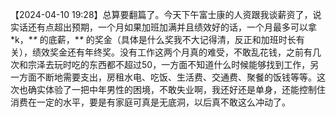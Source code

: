 
【2024-04-10 19:28】总算要翻篇了。今天下午富士康的人资跟我谈薪资了，说实话还有点超出预期，一个月如果加班加满并且绩效好的话，一个月最多可以拿\*k，\**\** 的底薪，\**\** 的奖金（具体是什么奖我不大记得清，反正和加班时长有关），绩效奖金还有年终奖。没有工作这两个月真的难受，不敢乱花钱，之前有几次和宗泽去玩时吃的东西都不超过50，一方面不知道什么时候能够找到工作，另一方面不断地需要支出，房租水电、吃饭、生活费、交通费、聚餐的饭钱等等。这次也确实体验了一把中年男性的困境，不敢失业啊，我还好还是单身，还能控制住消费在一定的水平，要是有家庭可真是无底洞，以后真不敢这么冲动了。

